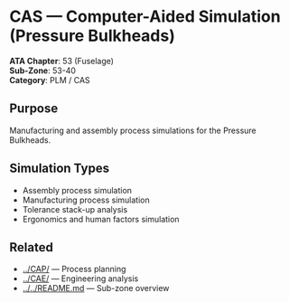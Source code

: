 # CAS — Computer-Aided Simulation (Pressure Bulkheads)

**ATA Chapter**: 53 (Fuselage)  
**Sub-Zone**: 53-40  
**Category**: PLM / CAS

## Purpose

Manufacturing and assembly process simulations for the Pressure Bulkheads.

## Simulation Types

- Assembly process simulation
- Manufacturing process simulation
- Tolerance stack-up analysis
- Ergonomics and human factors simulation

## Related

- [../CAP/](../CAP/) — Process planning
- [../CAE/](../CAE/) — Engineering analysis
- [../../README.md](../../README.md) — Sub-zone overview
